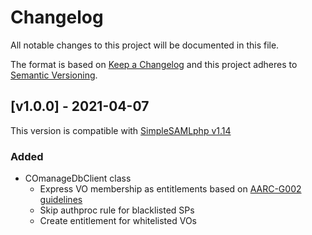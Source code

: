 # Changelog

All notable changes to this project will be documented in this file.

The format is based on [Keep a Changelog](https://keepachangelog.com/en/1.0.0/)
and this project adheres to [Semantic Versioning](https://semver.org/spec/v2.0.0.html).

## [v1.0.0] - 2021-04-07

This version is compatible with [SimpleSAMLphp v1.14](https://simplesamlphp.org/docs/1.14/simplesamlphp-changelog)

### Added

- COmanageDbClient class
  - Express VO membership as entitlements based on [AARC-G002 guidelines](https://aarc-project.eu/guidelines/aarc-g002/)
  - Skip authproc rule for blacklisted SPs
  - Create entitlement for whitelisted VOs
